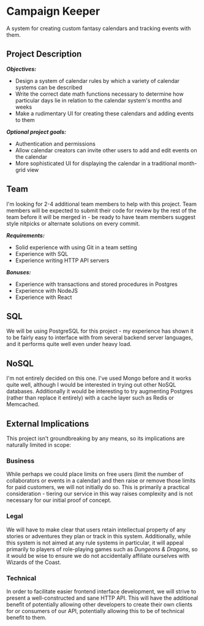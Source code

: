 # Campaign Keeper

A system for creating custom fantasy calendars and tracking events with them.

## Project Description

***Objectives:***
 - Design a system of calendar rules by which a variety of calendar systems can be described
 - Write the correct date math functions necessary to determine how particular days lie in relation to the calendar system's months and weeks
 - Make a rudimentary UI for creating these calendars and adding events to them

***Optional project goals:***
 - Authentication and permissions
 - Allow calendar creators can invite other users to add and edit events on the calendar
 - More sophisticated UI for displaying the calendar in a traditional month-grid view

## Team

I'm looking for 2-4 additional team members to help with this project.  Team members will be expected to submit their code for review by the rest of the team before it will be merged in - be ready to have team members suggest style nitpicks or alternate solutions on every commit.

***Requirements:***

 - Solid experience with using Git in a team setting
 - Experience with SQL
 - Experience writing HTTP API servers

***Bonuses:***

 - Experience with transactions and stored procedures in Postgres
 - Experience with NodeJS
 - Experience with React

## SQL

We will be using PostgreSQL for this project - my experience has shown it to be fairly easy to interface with from several backend server languages, and it performs quite well even under heavy load.

## NoSQL

I'm not entirely decided on this one.  I've used Mongo before and it works quite well, although I would be interested in trying out other NoSQL databases.  Additionally it would be interesting to try augmenting Postgres (rather than replace it entirely) with a cache layer such as Redis or Memcached.

## External Implications

This project isn't groundbreaking by any means, so its implications are naturally limited in scope:

### Business

While perhaps we could place limits on free users (limit the number of collaborators or events in a calendar) and then raise or remove those limits for paid customers, we will not initially do so.  This is primarily a practical consideration - tiering our service in this way raises complexity and is not necessary for our initial proof of concept.

### Legal

We will have to make clear that users retain intellectual property of any stories or adventures they plan or track in this system.  Additionally, while this system is not aimed at any rule systems in particular, it will appeal primarily to players of role-playing games such as _Dungeons & Dragons_, so it would be wise to ensure we do not accidentally affiliate ourselves with Wizards of the Coast. 

### Technical

In order to facilitate easier frontend interface development, we will strive to present a well-constructed and sane HTTP API.  This will have the additional benefit of potentially allowing other developers to create their own clients for or consumers of our API, potentially allowing this to be of technical benefit to them.